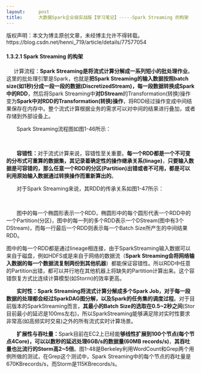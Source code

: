 ```yaml
---
layout:     post
title:      大数据Spark企业级实战版【学习笔记】-----Spark Streaming 的构架
---
```

<div id="article_content" class="article_content clearfix csdn-tracking-statistics" data-pid="blog" data-mod="popu_307" data-dsm="post">
								<div class="article-copyright">
					版权声明：本文为博主原创文章，未经博主允许不得转载。					https://blog.csdn.net/henni_719/article/details/77577054				</div>
								            <link rel="stylesheet" href="https://csdnimg.cn/release/phoenix/template/css/ck_htmledit_views-f76675cdea.css">
						<div class="htmledit_views" id="content_views">
                
<h4>1.3.2.1 Spark Streaming 的构架</h4>
<p>     计算流程：<strong>Spark Streaming是将流式计算分解成一系列短小的批处理作业</strong>。这里的批处理引擎是Spark，也就是<strong>把Spark Streaming的输入数据按照batch size(如1秒)分成一段一段的数据(DiscretizedStream)，每一段数据转换成Spark中的RDD</strong>，然后将Spark Streaming中<strong>对DStream</strong>的Transformation(转换)操作变为<strong>Spark中对RDD的Transformation(转换)操作</strong>，将RDD经过操作变成中间结果保存在内存中。整个流式计算根据业务的需求可以对中间的结果进行叠加，或者存储到外部设备上。</p>
<p>       Spark Streaming流程图如图1-46所示：</p>
<p>       <img src="https://img-blog.csdn.net/20170825161201635?watermark/2/text/aHR0cDovL2Jsb2cuY3Nkbi5uZXQvaGVubmlfNzE5/font/5a6L5L2T/fontsize/400/fill/I0JBQkFCMA==/dissolve/70/gravity/Center" alt=""></p>
<p>       <strong>容错性：</strong>对于流式计算来说，容错性至关重要。<strong>每一个RDD都是一个不可变的分布式可重算的数据集，其记录着确定性的操作继承关系(linage)</strong>，<strong>只要输入数据是可容错的，那么任意一个RDD的分区(Partition)出错或者不可用，都是可以利用原始输入数据通过转换操作而重新算出的</strong>。</p>
<p>       对于Spark Streaming来说，其RDD的传承关系如图1-47所示：</p>
<p>      <img src="https://img-blog.csdn.net/20170825161222903?watermark/2/text/aHR0cDovL2Jsb2cuY3Nkbi5uZXQvaGVubmlfNzE5/font/5a6L5L2T/fontsize/400/fill/I0JBQkFCMA==/dissolve/70/gravity/Center" alt=""></p>
<p>       图中的每一个椭圆形表示一个RDD，椭圆形中的每个圆形代表一个RDD中的一个Partition(分区)，图中的每一列的多个RDD表示一个DStream(图中有3个DStream)，而每一行最后一个RDD则表示每一个Batch Size所产生的中间结果RDD。</p>
<p>图中的每一个RDD都是通过lineage相连接，由于SparkStreaming输入数据可以来自于磁盘，例如HDFS或是来自于网络的数据流（<strong>Spark Streaming会将网络输入数据的每一个数据流复制两份到其他机器</strong>）都能保证容错性。所以RDD中任意的Partition出错，都可以并行地在其他机器上将缺失的Partition计算出来。这个容错恢复方式比连续计算模型(如Storm)的效率更高。</p>
<p>       <strong>实时性：Spark Streaming将流式计算分解成多个Spark Job，对于每一段数据的处理都会经过SparkDAG图分解，以及Spark的任务集的调度过程</strong>。对于目前版本的SparkStreaming而言，<strong>其最小的Batch Size的选取在0.5~2秒之间</strong>(Stor目前最小的延迟是100ms左右)，所以SparkStreaming能够满足除对实时性要求非常高(如高频实时交易)之外的所有流式实时计算场景。</p>
<p>       <strong>扩展性与吞吐量：</strong>Spark目前在EC2上已经能<strong>够线性扩展到100个节点(每个节点4Core)，可以以数秒的延迟处理6GB/s的数据量(60MB records/s)</strong>，<strong>其吞吐量也比流行的Storm高2~5倍</strong>。图1-48是Berkeley利用WordCount和Grep两个用例所做的测试，在Grep这个测试中，Spark Streaming中的每个节点的吞吐量是670KBrecords/s，而Storm是115KBrecords/s。</p>
<p>       <img src="https://img-blog.csdn.net/20170825161244758?watermark/2/text/aHR0cDovL2Jsb2cuY3Nkbi5uZXQvaGVubmlfNzE5/font/5a6L5L2T/fontsize/400/fill/I0JBQkFCMA==/dissolve/70/gravity/Center" alt=""></p>
            </div>
                </div>